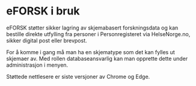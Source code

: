 # eFORSK i bruk

eFORSK støtter sikker lagring av skjemabasert forskningsdata og kan bestille direkte utfylling fra personer i Personregisteret via HelseNorge.no, 
sikker digital post eller brevpost.

For å komme i gang må man ha en skjematype som det kan fylles ut skjemaer av. Med rollen databaseansvarlig kan man opprette dette under administrasjon i menyen.

Støttede nettlesere er siste versjoner av Chrome og Edge.
